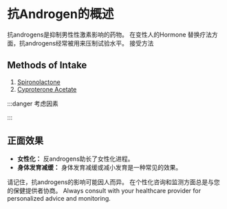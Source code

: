 # 抗Androgen的概述

抗androgens是抑制男性性激素影响的药物。 在变性人的Hormone 替换疗法方面，抗androgens经常被用来压制试验水平。 接受方法

## Methods of Intake

1. [Spironolactone](/guide/anti-androgens/spironolactone/)
2. [Cyproterone Acetate](/guide/anti-androgens/cyproterone-acetate/)

:::danger 考虑因素

:::

## 正面效果

- **女性化：** 反androgens助长了女性化进程。
- **身体发育减缓：** 身体发育减缓或减小发育是一种常见的效果。

请记住，抗androgens的影响可能因人而异。 在个性化咨询和监测方面总是与您的保健提供者协商。 Always consult with your healthcare provider for personalized advice and monitoring.
